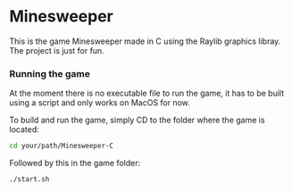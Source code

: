 # Minesweeper

This is the game Minesweeper made in C using the Raylib graphics libray.
The project is just for fun.

### Running the game

At the moment there is no executable file to run the game, it has to be built using a script and only works on MacOS for now.

To build and run the game, simply CD to the folder where the game is located:
```bash
cd your/path/Minesweeper-C
```

Followed by this in the game folder:
```bash
./start.sh
```
